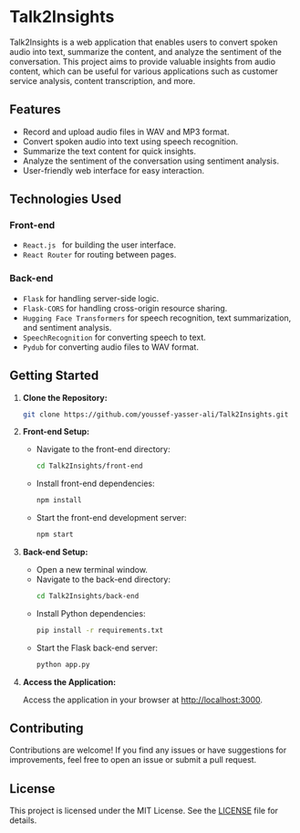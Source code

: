 # Talk2Insights

Talk2Insights is a web application that enables users to convert spoken audio into text, summarize the content, and analyze the sentiment of the conversation. This project aims to provide valuable insights from audio content, which can be useful for various applications such as customer service analysis, content transcription, and more.

## Features

- Record and upload audio files in WAV and MP3 format.
- Convert spoken audio into text using speech recognition.
- Summarize the text content for quick insights.
- Analyze the sentiment of the conversation using sentiment analysis.
- User-friendly web interface for easy interaction.

## Technologies Used

### Front-end

- `React.js ` for building the user interface.
- `React Router` for routing between pages.

### Back-end

- `Flask` for handling server-side logic.
- `Flask-CORS` for handling cross-origin resource sharing.
- `Hugging Face Transformers` for speech recognition, text summarization, and sentiment analysis.
- `SpeechRecognition` for converting speech to text.
- `Pydub` for converting audio files to WAV format.

## Getting Started

1. **Clone the Repository:**

   ```sh
   git clone https://github.com/youssef-yasser-ali/Talk2Insights.git
   ```

2. **Front-end Setup:**

   - Navigate to the front-end directory:
     ```sh
     cd Talk2Insights/front-end
     ```
   - Install front-end dependencies:
     ```sh
     npm install
     ```
   - Start the front-end development server:
     ```sh
     npm start
     ```

3. **Back-end Setup:**

   - Open a new terminal window.
   - Navigate to the back-end directory:
     ```sh
     cd Talk2Insights/back-end
     ```
   - Install Python dependencies:
     ```sh
     pip install -r requirements.txt
     ```
   - Start the Flask back-end server:
     ```sh
     python app.py
     ```

4. **Access the Application:**

   Access the application in your browser at [http://localhost:3000](http://localhost:3000).

## Contributing

Contributions are welcome! If you find any issues or have suggestions for improvements, feel free to open an issue or submit a pull request.

## License

This project is licensed under the MIT License. See the [LICENSE](LICENSE) file for details.
